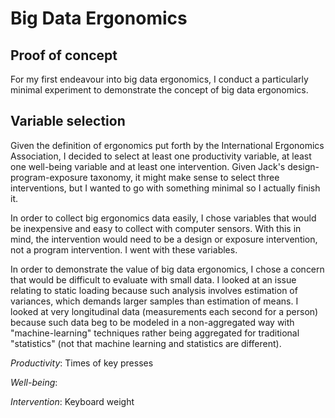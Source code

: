 Big Data Ergonomics
===================

## Proof of concept

For my first endeavour into big data ergonomics, I conduct a particularly
minimal experiment to demonstrate the concept of big data ergonomics.

## Variable selection

Given the definition of ergonomics put forth by the International Ergonomics Association,
I decided to select at least one productivity variable, at least one well-being
variable and at least one intervention. Given Jack's design-program-exposure
taxonomy, it might make sense to select three interventions, but I wanted to
go with something minimal so I actually finish it.

In order to collect big ergonomics data easily, I chose variables that would be
inexpensive and easy to collect with computer sensors. With this in mind, the
intervention would need to be a design or exposure intervention, not a program
intervention. I went with these variables.

In order to demonstrate the value of big data ergonomics, I chose a concern
that would be difficult to evaluate with small data. I looked at an issue
relating to static loading because such analysis involves estimation of variances,
which demands larger samples than estimation of means. I looked at very longitudinal
data (measurements each second for a person) because such data beg to be modeled
in a non-aggregated way with "machine-learning" techniques rather being aggregated
for traditional "statistics" (not that machine learning and statistics are
different).

*Productivity*: Times of key presses

*Well-being*: 

*Intervention*: Keyboard weight